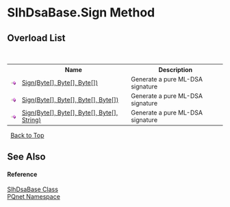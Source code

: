 # SlhDsaBase.Sign Method 
 


## Overload List
&nbsp;<table><tr><th></th><th>Name</th><th>Description</th></tr><tr><td>![Public method](media/pubmethod.gif "Public method")</td><td><a href="9e7fe6e4-2601-874e-f658-9bcc188b8b04">Sign(Byte[], Byte[], Byte[])</a></td><td>
Generate a pure ML-DSA signature</td></tr><tr><td>![Public method](media/pubmethod.gif "Public method")</td><td><a href="4e26e274-c360-e2c7-ad93-7d3e9d6482e9">Sign(Byte[], Byte[], Byte[], Byte[])</a></td><td>
Generate a pure ML-DSA signature</td></tr><tr><td>![Public method](media/pubmethod.gif "Public method")</td><td><a href="6a46f20f-31fb-6e28-e693-dd4cbd637a98">Sign(Byte[], Byte[], Byte[], Byte[], String)</a></td><td>
Generate a pure ML-DSA signature</td></tr></table>&nbsp;
<a href="#slhdsabase.sign-method">Back to Top</a>

## See Also


#### Reference
<a href="d86dc076-6326-0697-9d41-f18e749ac510">SlhDsaBase Class</a><br /><a href="fc4f881f-e121-9cf0-ed49-65bf6b5a005d">PQnet Namespace</a><br />